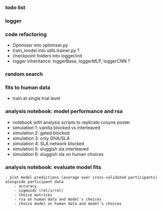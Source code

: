### todo list 

### logger 
<!-- - log performance, network weights, layer-wise activity patterns -->

### code refactoring
- Optimiser into optimiser.py
- train_model into utils.trainer.py ?
- checkpoint folders into logger/init
- logger inheritance: loggerBase, loggerMLP, loggerCNN ?

### random search
<!-- - parallel processing toolbox for HP search (ray tune) -->
<!-- https://docs.ray.io/en/master/tune/examples/tune_basic_example.html
https://docs.ray.io/en/master/ray-overview/index.html
https://docs.ray.io/en/master/tune/api_docs/schedulers.html

https://docs.ray.io/en/master/tune/tutorials/tune-tutorial.html
https://docs.ray.io/en/master/tune/tutorials/tune-pytorch-cifar.html -->


### fits to human data
- train at single trial level

### analysis notebook: model performance and rsa
- notebook with analysis scripts to replicate cosyne poster
- simulation 1: vanilla blocked vs interleaved
- simulation 2: gated blocked 
- simulation 3: only GHA/SLA
- simulation 4: SLA network blocked
- simulation 5: sluggish sla interleaved
- simulation 6: sluggish sla on human choices 

### analysis notebook: evaluate model fits
    - plot model predictions (average over cross-validated participants) alongside participant data
        - accuracy
        - sigmoids (rel/irrel)
        - choice matrices
        - rsa on human data and model's choices
        - choice model on human data and model's choices
